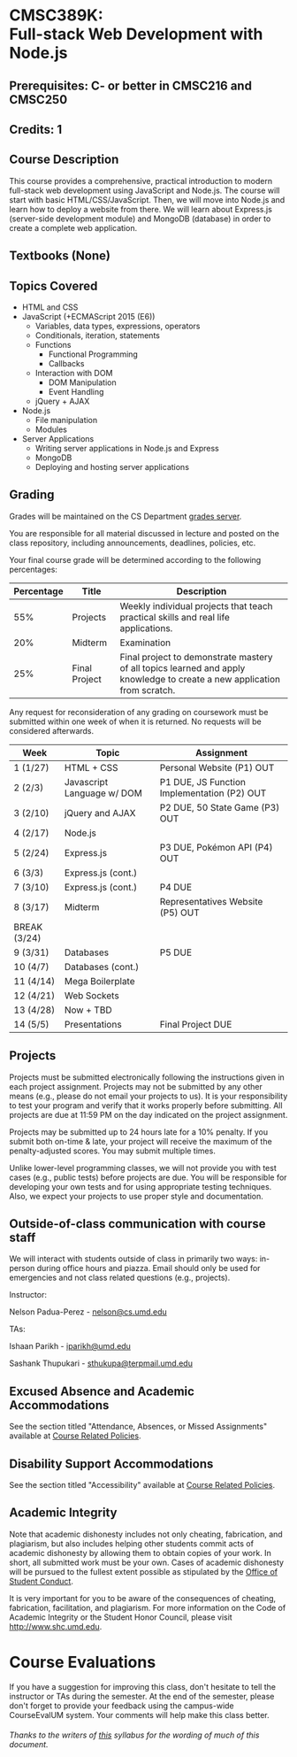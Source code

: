 # CMSC389K: <br> Full-stack Web Development with Node.js 
## Prerequisites: C- or better in CMSC216 and CMSC250
## Credits: 1

## Course Description
This course provides a comprehensive, practical introduction to modern full-stack web development using JavaScript and Node.js. The course will start with basic HTML/CSS/JavaScript. Then, we will move into Node.js and learn how to deploy a website from there. We will learn about Express.js (server-side development module) and MongoDB (database) in order to create a complete web application.

## Textbooks (None)
## Topics Covered
- HTML and CSS
- JavaScript (+ECMAScript 2015 (E6))
    - Variables, data types, expressions, operators
    - Conditionals, iteration, statements
    - Functions
        - Functional Programming
        - Callbacks
    - Interaction with DOM
        - DOM Manipulation
        - Event Handling
    - jQuery + AJAX
- Node.js
    - File manipulation
    - Modules
- Server Applications
    - Writing server applications in Node.js and Express
    - MongoDB
    - Deploying and hosting server applications

## Grading
Grades will be maintained on the CS Department <a href="https://grades.cs.umd.edu/">grades server</a>.

You are responsible for all material discussed in lecture and posted on the class repository, including announcements, deadlines, policies, etc.

Your final course grade will be determined according to the following percentages:

| Percentage | Title | Description |
| ------------- | -----|-------- |
| 55% | Projects  | Weekly individual projects that teach practical skills and real life applications. |
| 20% | Midterm | Examination  |
| 25% | Final Project | Final project to demonstrate mastery of all topics learned and apply knowledge to create a new application from scratch. |

Any request for reconsideration of any grading on coursework must be submitted within one week of when it is returned. No requests
will be considered afterwards.

| Week | Topic | Assignment |
| ----|----|----- |
| 1 (1/27) | HTML + CSS | Personal Website (P1) OUT |
| 2 (2/3) | Javascript Language w/ DOM | P1 DUE, JS Function Implementation (P2) OUT |
| 3 (2/10) | jQuery and AJAX | P2 DUE, 50 State Game (P3) OUT |
| 4 (2/17) | Node.js |  |
| 5 (2/24) | Express.js | P3 DUE, Pokémon API (P4) OUT |
| 6 (3/3) | Express.js (cont.) | |
| 7 (3/10) | Express.js (cont.) | P4 DUE |
| 8 (3/17) | Midterm | Representatives Website (P5) OUT |
| BREAK (3/24) | | | Final Project OUT |
| 9 (3/31) | Databases | P5 DUE |
| 10 (4/7) | Databases (cont.) |  |
| 11 (4/14) | Mega Boilerplate | |
| 12 (4/21) | Web Sockets | |
| 13 (4/28) | Now + TBD | |
| 14 (5/5) | Presentations | Final Project DUE |

## Projects
Projects must be submitted electronically following the instructions given in each project assignment. Projects may not be submitted by any other means (e.g., please do not email your projects to us). It is your responsibility to test your program and verify that it works properly before submitting. All projects are due at 11:59 PM on the day indicated on the project assignment.

Projects may be submitted up to 24 hours late for a 10% penalty. If you submit both on-time & late, your project will receive the maximum of the penalty-adjusted scores.  You may submit multiple times.

Unlike lower-level programming classes, we will not provide you with test cases (e.g., public tests) before projects are due. You will be responsible for developing your own tests and for using appropriate testing techniques. Also, we expect your projects to use proper style and documentation.

## Outside-of-class communication with course staff
We will interact with students outside of class in primarily two ways: in-person during office hours and piazza. Email should
only be used for emergencies and not class related questions (e.g., projects).

Instructor:

Nelson Padua-Perez - nelson@cs.umd.edu

TAs:

Ishaan Parikh - iparikh@umd.edu

Sashank Thupukari - sthukupa@terpmail.umd.edu

## Excused Absence and Academic Accommodations
See the section titled "Attendance, Absences, or Missed Assignments" available at <a href="http://www.ugst.umd.edu/courserelatedpolicies.html">Course Related Policies</a>.

## Disability Support Accommodations

See the section titled "Accessibility" available at <a href="http://www.ugst.umd.edu/courserelatedpolicies.html">Course Related Policies</a>.


## Academic Integrity
Note that academic dishonesty includes not only cheating, fabrication, and plagiarism, but also includes helping other students commit acts of academic dishonesty by allowing them to obtain copies of your work. In short, all submitted work must be your own. Cases of academic dishonesty will be pursued to the fullest extent possible as stipulated by the <a href="http://osc.umd.edu/OSC/Default.aspx">Office of Student Conduct</a>.

It is very important for you to be aware of the consequences of cheating, fabrication, facilitation, and plagiarism. For more information on the Code of Academic Integrity or the Student Honor Council, please visit http://www.shc.umd.edu.

# Course Evaluations

If you have a suggestion for improving this class, don't hesitate to tell the instructor or TAs during the semester. At the end of the semester, please don't forget to provide your feedback using the campus-wide CourseEvalUM system. Your comments will help make this class better.

###### Thanks to the writers of <a href = "https://www.cs.umd.edu/class/fall2016/cmsc330/syllabus.shtml">this</a> syllabus for the wording of much of this document.
